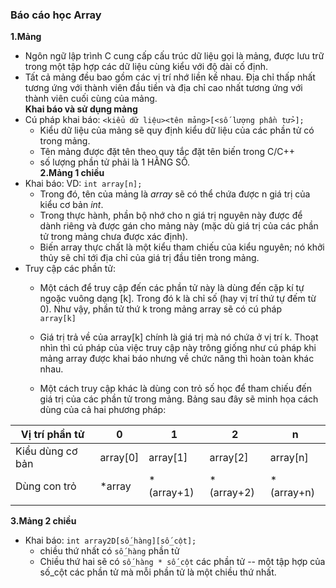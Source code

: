 ### Báo cáo học Array
**1.Mảng**  
- Ngôn ngữ lập trình C cung cấp cấu trúc dữ liệu gọi là mảng, được lưu trữ trong một tập hợp các dữ liệu cùng kiểu với độ dài cố định.  
- Tất cả mảng đều bao gồm các vị trí nhớ liền kề nhau. Địa chỉ thấp nhất tương ứng với thành viên đầu tiền và địa chỉ cao nhất tương ứng với thành viên cuối cùng của mảng.  
**Khai báo và sử dụng mảng**  
- Cú pháp khai báo: ```<kiểu dữ liệu><tên mảng>[<số lượng phần tử>];```
    - Kiểu dữ liệu của mảng sẽ quy định kiểu dữ liệu của các phần tử có trong mảng.
    - Tên mảng được đặt tên theo quy tắc đặt tên biến trong C/C++  
    -  số lượng phần tử phải là 1 HẰNG SỐ.    
**2.Mảng 1 chiều**  
- Khai báo: VD: ```int array[n];```  
    - Trong đó, tên của mảng là *array* sẽ có thể chứa được n giá trị của kiểu cơ bản *int*. 
    - Trong thực hành, phần bộ nhớ cho n giá trị nguyên này được để dành riêng và được gán cho mảng này (mặc dù giá trị của các phần tử trong mảng chưa được xác định).   
    - Biến array thực chất là một kiểu tham chiếu của kiểu nguyên; nó khởi thủy sẽ chỉ tới địa chỉ của giá trị đầu tiên trong mảng.  
- Truy cập các phần tử:  
    - Một cách để truy cập đến các phần tử này là dùng đến cặp kí tự ngoặc vuông dạng [k]. Trong đó k là chỉ số (hay vị trí thứ tự đếm từ 0). Như vậy, phần tử thứ k trong mảng array sẽ có cú pháp    
        `array[k]`

   - Giá trị trả về của array[k] chính là giá trị mà nó chứa ở vị trí k. Thoạt nhìn thì cú pháp của việc truy cập này trông giống như cú pháp khi mảng array được khai báo nhưng về chức năng thì hoàn toàn khác nhau.  
    - Một cách truy cập khác là dùng con trỏ số học để tham chiếu đến giá trị của các phần tử trong mảng.
Bảng sau đây sẽ minh họa cách dùng của cả hai phương pháp:  

| Vị trí phần tử    | 0         | 1             | 2             | n             |
|------------------ |---------- |------------   |------------   |------------   |
| Kiểu dùng cơ bản  | array[0]  | array[1]      | array[2]      | array[n]      |
| Dùng con trỏ      | *array    | *(array+1)    | *(array+2)    | *(array+n)    |
|                   |           |               |               |               |  
 
**3.Mảng 2 chiều**  
- Khai báo: ```int array2D[số_hàng][số_cột];```  
    - chiều thứ nhất có ```số_hàng``` phần tử  
    -  Chiều thứ hai sẽ có ```số_hàng * số_cột``` các phần tử -- một tập hợp của số_cột các phần tử mà mỗi phần tử là một chiều thứ nhất. 